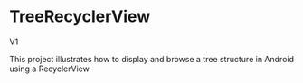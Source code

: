 # TreeRecyclerView
V1

This project illustrates how to display and browse a tree structure in Android using a RecyclerView
